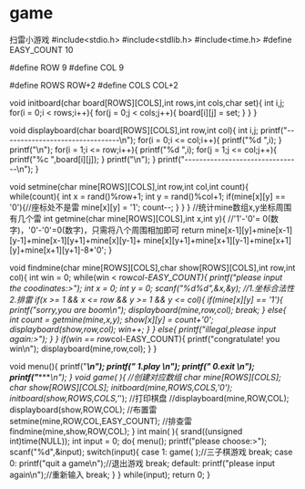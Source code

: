 # game
扫雷小游戏
#include<stdio.h>
#include<stdlib.h>
#include<time.h>
#define EASY_COUNT 10

#define ROW 9
#define COL 9

#define ROWS ROW+2
#define COLS COL+2

void initboard(char board[ROWS][COLS],int rows,int cols,char set){
    int i,j;
    for(i = 0;i < rows;i++){
        for(j = 0;j < cols;j++){
            board[i][j] = set; 
        }
    }
}

void displayboard(char board[ROWS][COLS],int row,int col){
    int i,j;
    printf("--------------------------------\n");
    for(i = 0;i <= col;i++){
        printf("%d ",i);
    }
    printf("\n");
    for(i = 1;i <= row;i++){
        printf("%d ",i);
        for(j = 1;j <= col;j++){
            printf("%c ",board[i][j]);
        }
        printf("\n");
    }
    printf("--------------------------------\n");
}

void setmine(char mine[ROWS][COLS],int row,int col,int count){
    while(count){
        int x = rand()%row+1;
        int y = rand()%col+1;
        if(mine[x][y] == '0'){//座标处不是雷
            mine[x][y] = '1';
            count--;
        }
    }
}
//统计mine数组x,y坐标周围有几个雷
int getmine(char mine[ROWS][COLS],int x,int y){
    //'1'-'0'= 0(数字)，'0'-'0'=0(数字)，只需将八个周围相加即可
    return mine[x-1][y]+mine[x-1][y-1]+mine[x-1][y+1]+mine[x][y-1]+
    mine[x][y+1]+mine[x+1][y-1]+mine[x+1][y]+mine[x+1][y+1]-8*'0';
}

void findmine(char mine[ROWS][COLS],char show[ROWS][COLS],int row,int col){
    int win = 0;
    while(win < row*col-EASY_COUNT){
        printf("please input the coodinates:>");
        int x = 0;
        int y = 0;
        scanf("%d%d",&x,&y);
        //1.坐标合法性 2.排雷
        if(x >= 1 && x <= row && y >= 1 && y <= col){
            if(mine[x][y] == '1'){
                printf("sorry,you are boom\n");
                displayboard(mine,row,col);
                break;
            }
            else{
                int count = getmine(mine,x,y);
                show[x][y] = count+'0';
                displayboard(show,row,col);
                win++;
            }
        }
        else{
            printf("illegal,please input again:>");
        }
    }
    if(win == row*col-EASY_COUNT){
        printf("congratulate! you win\n");
        displayboard(mine,row,col);
    }
}

void menu(){
    printf("***************************\n");
    printf("**********  1.play ********\n");
    printf("**********  0.exit ********\n");
    printf("***************************\n");
}
void game( ){
    //创建对应数组
    char mine[ROWS][COLS];
    char show[ROWS][COLS];
    initboard(mine,ROWS,COLS,'0');
    initboard(show,ROWS,COLS,'*');
    //打印棋盘
    //displayboard(mine,ROW,COL);
    displayboard(show,ROW,COL);
    //布置雷
    setmine(mine,ROW,COL,EASY_COUNT);
    //排查雷
    findmine(mine,show,ROW,COL);
}
int main( ){
    srand((unsigned int)time(NULL));
    int input = 0;
    do{
        menu();
        printf("please choose:>");
        scanf("%d",&input);
        switch(input){
            case 1:
                game( );//三子棋游戏
                break;
            case 0:
                printf("quit a game\n");//退出游戏
                break;
            default:
                printf("please input again\n");//重新输入
                break;
        }
    }
    while(input);
    return 0;
}
